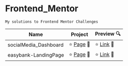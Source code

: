 # Frontend_Mentor

<code>My solutions to Frontend Mentor Challenges </code>


|Name|Project|Preview 🔍|
|-----------|-----------|-----------|
|socialMedia_Dashboard|:star: [Page](https://github.com/peiyi-c/Frontend_Mentor/tree/main/20230705_socialMedia_Dashboard) 🌟 |:star: [Link](https://grandiose-hearing.surge.sh/) 🌟 | 
|easybank-LandingPage|:star: [Page](https://github.com/peiyi-c/Frontend_Mentor/tree/main/20230717_easybank-LandingPage/) 🌟| :star: [Link](https://peiyi-c.github.io/Frontend_Mentor/20230717_easybank-LandingPage/) :star2:| 

